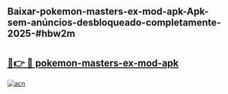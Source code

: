 ## Baixar-pokemon-masters-ex-mod-apk-Apk-sem-anúncios-desbloqueado-completamente-2025-#hbw2m

# <h2><a href="https://ainizakaria.my?title=pokemon-masters-ex-mod-apk&ref=20M">🔗👉 🔴 pokemon-masters-ex-mod-apk</a></h2>

[![acn](https://github.com/user-attachments/assets/0f9c940e-d8b0-45ae-aac7-cd30a18b3e1c)](https://ainizakaria.my?title=pokemon-masters-ex-mod-apk&ref=20M)

